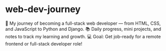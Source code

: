 # web-dev-journey
🚀 My journey of becoming a full-stack web developer — from HTML, CSS, and JavaScript to Python and Django. 
📚 Daily progress, mini projects, and notes to track my learning and growth. 
💻 Goal: Get job-ready for a remote frontend or full-stack developer role!

